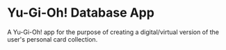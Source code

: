# Yu-Gi-Oh! Database App
 A Yu-Gi-Oh! app for the purpose of creating a digital/virtual version of the user's personal card collection.

